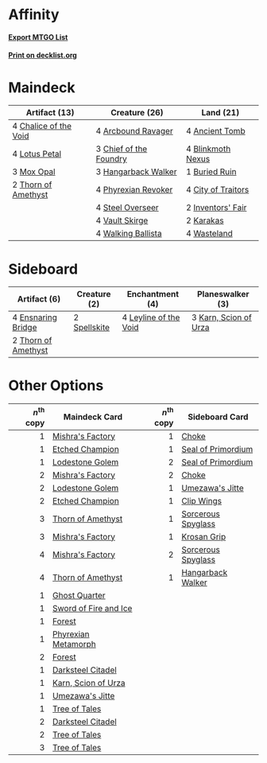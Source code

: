 # Affinity

#### [Export MTGO List](../collection/Affinity/Affinity.txt)
#### [Print on decklist.org](http://decklist.org/?deckmain=4%09Ancient%20Tomb%0A4%09Arcbound%20Ravager%0A4%09Blinkmoth%20Nexus%0A1%09Buried%20Ruin%0A4%09Chalice%20of%20the%20Void%0A3%09Chief%20of%20the%20Foundry%0A4%09City%20of%20Traitors%0A3%09Hangarback%20Walker%0A2%09Inventors'%20Fair%0A2%09Karakas%0A4%09Lotus%20Petal%0A3%09Mox%20Opal%0A4%09Phyrexian%20Revoker%0A4%09Steel%20Overseer%0A2%09Thorn%20of%20Amethyst%0A4%09Vault%20Skirge%0A4%09Walking%20Ballista%0A4%09Wasteland&deckside=4%09Ensnaring%20Bridge%0A3%09Karn,%20Scion%20of%20Urza%0A4%09Leyline%20of%20the%20Void%0A2%09Spellskite%0A2%09Thorn%20of%20Amethyst)
# Maindeck

|                                         Artifact (13)                                          |                                          Creature (26)                                          |                                         Land (21)                                          |
|------------------------------------------------------------------------------------------------|-------------------------------------------------------------------------------------------------|--------------------------------------------------------------------------------------------|
|4 [Chalice of the Void](http://gatherer.wizards.com/Pages/Card/Details.aspx?multiverseid=442211)|4 [Arcbound Ravager](http://gatherer.wizards.com/Pages/Card/Details.aspx?multiverseid=50943)     |4 [Ancient Tomb](http://gatherer.wizards.com/Pages/Card/Details.aspx?multiverseid=409567)   |
|4 [Lotus Petal](http://gatherer.wizards.com/Pages/Card/Details.aspx?multiverseid=420602)        |3 [Chief of the Foundry](http://gatherer.wizards.com/Pages/Card/Details.aspx?multiverseid=451154)|4 [Blinkmoth Nexus](http://gatherer.wizards.com/Pages/Card/Details.aspx?multiverseid=39439) |
|3 [Mox Opal](http://gatherer.wizards.com/Pages/Card/Details.aspx?multiverseid=397719)           |3 [Hangarback Walker](http://gatherer.wizards.com/Pages/Card/Details.aspx?multiverseid=420600)   |1 [Buried Ruin](http://gatherer.wizards.com/Pages/Card/Details.aspx?multiverseid=389453)    |
|2 [Thorn of Amethyst](http://gatherer.wizards.com/Pages/Card/Details.aspx?multiverseid=140166)  |4 [Phyrexian Revoker](http://gatherer.wizards.com/Pages/Card/Details.aspx?multiverseid=383343)   |4 [City of Traitors](http://gatherer.wizards.com/Pages/Card/Details.aspx?multiverseid=6168) |
|                                                                                                |4 [Steel Overseer](http://gatherer.wizards.com/Pages/Card/Details.aspx?multiverseid=222714)      |2 [Inventors' Fair](http://gatherer.wizards.com/Pages/Card/Details.aspx?multiverseid=417820)|
|                                                                                                |4 [Vault Skirge](http://gatherer.wizards.com/Pages/Card/Details.aspx?multiverseid=217984)        |2 [Karakas](http://gatherer.wizards.com/Pages/Card/Details.aspx?multiverseid=413782)        |
|                                                                                                |4 [Walking Ballista](http://gatherer.wizards.com/Pages/Card/Details.aspx?multiverseid=423848)    |4 [Wasteland](http://gatherer.wizards.com/Pages/Card/Details.aspx?multiverseid=413790)      |


# Sideboard

|                                         Artifact (6)                                         |                                     Creature (2)                                      |                                        Enchantment (4)                                         |                                        Planeswalker (3)                                        |
|----------------------------------------------------------------------------------------------|---------------------------------------------------------------------------------------|------------------------------------------------------------------------------------------------|------------------------------------------------------------------------------------------------|
|4 [Ensnaring Bridge](http://gatherer.wizards.com/Pages/Card/Details.aspx?multiverseid=15866)  |2 [Spellskite](http://gatherer.wizards.com/Pages/Card/Details.aspx?multiverseid=397743)|4 [Leyline of the Void](http://gatherer.wizards.com/Pages/Card/Details.aspx?multiverseid=107682)|3 [Karn, Scion of Urza](http://gatherer.wizards.com/Pages/Card/Details.aspx?multiverseid=442889)|
|2 [Thorn of Amethyst](http://gatherer.wizards.com/Pages/Card/Details.aspx?multiverseid=140166)|                                                                                       |                                                                                                |                                                                                                |


# Other Options

|*n*<sup>th</sup> copy|                                         Maindeck Card                                         |*n*<sup>th</sup> copy|                                       Sideboard Card                                        |
|--------------------:|-----------------------------------------------------------------------------------------------|--------------------:|---------------------------------------------------------------------------------------------|
|                    1|[Mishra's Factory](http://gatherer.wizards.com/Pages/Card/Details.aspx?multiverseid=2387)      |                    1|[Choke](http://gatherer.wizards.com/Pages/Card/Details.aspx?multiverseid=45431)              |
|                    1|[Etched Champion](http://gatherer.wizards.com/Pages/Card/Details.aspx?multiverseid=397710)     |                    1|[Seal of Primordium](http://gatherer.wizards.com/Pages/Card/Details.aspx?multiverseid=425960)|
|                    1|[Lodestone Golem](http://gatherer.wizards.com/Pages/Card/Details.aspx?multiverseid=220536)     |                    2|[Seal of Primordium](http://gatherer.wizards.com/Pages/Card/Details.aspx?multiverseid=425960)|
|                    2|[Mishra's Factory](http://gatherer.wizards.com/Pages/Card/Details.aspx?multiverseid=2387)      |                    2|[Choke](http://gatherer.wizards.com/Pages/Card/Details.aspx?multiverseid=45431)              |
|                    2|[Lodestone Golem](http://gatherer.wizards.com/Pages/Card/Details.aspx?multiverseid=220536)     |                    1|[Umezawa's Jitte](http://gatherer.wizards.com/Pages/Card/Details.aspx?multiverseid=81979)    |
|                    2|[Etched Champion](http://gatherer.wizards.com/Pages/Card/Details.aspx?multiverseid=397710)     |                    1|[Clip Wings](http://gatherer.wizards.com/Pages/Card/Details.aspx?multiverseid=409955)        |
|                    3|[Thorn of Amethyst](http://gatherer.wizards.com/Pages/Card/Details.aspx?multiverseid=140166)   |                    1|[Sorcerous Spyglass](http://gatherer.wizards.com/Pages/Card/Details.aspx?multiverseid=435407)|
|                    3|[Mishra's Factory](http://gatherer.wizards.com/Pages/Card/Details.aspx?multiverseid=2387)      |                    1|[Krosan Grip](http://gatherer.wizards.com/Pages/Card/Details.aspx?multiverseid=376394)       |
|                    4|[Mishra's Factory](http://gatherer.wizards.com/Pages/Card/Details.aspx?multiverseid=2387)      |                    2|[Sorcerous Spyglass](http://gatherer.wizards.com/Pages/Card/Details.aspx?multiverseid=435407)|
|                    4|[Thorn of Amethyst](http://gatherer.wizards.com/Pages/Card/Details.aspx?multiverseid=140166)   |                    1|[Hangarback Walker](http://gatherer.wizards.com/Pages/Card/Details.aspx?multiverseid=420600) |
|                    1|[Ghost Quarter](http://gatherer.wizards.com/Pages/Card/Details.aspx?multiverseid=389534)       |                     |                                                                                             |
|                    1|[Sword of Fire and Ice](http://gatherer.wizards.com/Pages/Card/Details.aspx?multiverseid=46429)|                     |                                                                                             |
|                    1|[Forest](http://gatherer.wizards.com/Pages/Card/Details.aspx?multiverseid=439860)              |                     |                                                                                             |
|                    1|[Phyrexian Metamorph](http://gatherer.wizards.com/Pages/Card/Details.aspx?multiverseid=214375) |                     |                                                                                             |
|                    2|[Forest](http://gatherer.wizards.com/Pages/Card/Details.aspx?multiverseid=439860)              |                     |                                                                                             |
|                    1|[Darksteel Citadel](http://gatherer.wizards.com/Pages/Card/Details.aspx?multiverseid=389479)   |                     |                                                                                             |
|                    1|[Karn, Scion of Urza](http://gatherer.wizards.com/Pages/Card/Details.aspx?multiverseid=442889) |                     |                                                                                             |
|                    1|[Umezawa's Jitte](http://gatherer.wizards.com/Pages/Card/Details.aspx?multiverseid=81979)      |                     |                                                                                             |
|                    1|[Tree of Tales](http://gatherer.wizards.com/Pages/Card/Details.aspx?multiverseid=205312)       |                     |                                                                                             |
|                    2|[Darksteel Citadel](http://gatherer.wizards.com/Pages/Card/Details.aspx?multiverseid=389479)   |                     |                                                                                             |
|                    2|[Tree of Tales](http://gatherer.wizards.com/Pages/Card/Details.aspx?multiverseid=205312)       |                     |                                                                                             |
|                    3|[Tree of Tales](http://gatherer.wizards.com/Pages/Card/Details.aspx?multiverseid=205312)       |                     |                                                                                             |

